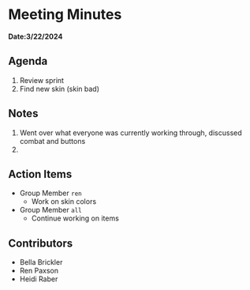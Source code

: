 # Meeting Minutes
**Date:3/22/2024**

## Agenda
1. Review sprint
2. Find new skin (skin bad)

## Notes
1. Went over what everyone was currently working through, discussed combat and buttons
2. 

## Action Items
* Group Member `ren`
    * Work on skin colors
* Group Member `all`
    * Continue working on items

## Contributors
* Bella Brickler
* Ren Paxson
* Heidi Raber